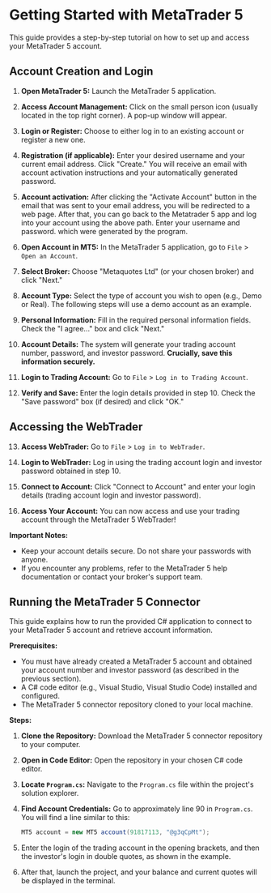 # Getting Started with MetaTrader 5

This guide provides a step-by-step tutorial on how to set up and access your MetaTrader 5 account.

## Account Creation and Login

1. **Open MetaTrader 5:** Launch the MetaTrader 5 application.

2. **Access Account Management:** Click on the small person icon (usually located in the top right corner).  A pop-up window will appear.

3. **Login or Register:** Choose to either log in to an existing account or register a new one.

4. **Registration (if applicable):** Enter your desired username and your current email address. Click "Create." You will receive an email with account activation instructions and your automatically generated password.

5. **Account activation:** After clicking the "Activate Account" button in the email that was sent to your email address, you will be redirected to a web page. After that, you can go back to the Metatrader 5 app and log into your account using the above path. Enter your username and password. which were generated by the program.

6. **Open Account in MT5:** In the MetaTrader 5 application, go to `File` > `Open an Account`.

7. **Select Broker:** Choose "Metaquotes Ltd" (or your chosen broker) and click "Next."

8. **Account Type:** Select the type of account you wish to open (e.g., Demo or Real).  The following steps will use a demo account as an example.

9. **Personal Information:** Fill in the required personal information fields. Check the "I agree..." box and click "Next."

10. **Account Details:** The system will generate your trading account number, password, and investor password.  **Crucially, save this information securely.**

11. **Login to Trading Account:** Go to `File` > `Log in to Trading Account`.

12. **Verify and Save:** Enter the login details provided in step 10. Check the "Save password" box (if desired) and click "OK."

## Accessing the WebTrader

13. **Access WebTrader:** Go to `File` > `Log in to WebTrader`.

14. **Login to WebTrader:**  Log in using the trading account login and investor password obtained in step 10.

15. **Connect to Account:** Click "Connect to Account" and enter your login details (trading account login and investor password).

16. **Access Your Account:** You can now access and use your trading account through the MetaTrader 5 WebTrader!


**Important Notes:**

* Keep your account details secure.  Do not share your passwords with anyone.
* If you encounter any problems, refer to the MetaTrader 5 help documentation or contact your broker's support team.

## Running the MetaTrader 5 Connector

This guide explains how to run the provided C# application to connect to your MetaTrader 5 account and retrieve account information.

**Prerequisites:**

* You must have already created a MetaTrader 5 account and obtained your account number and investor password (as described in the previous section).
* A C# code editor (e.g., Visual Studio, Visual Studio Code) installed and configured.
* The MetaTrader 5 connector repository cloned to your local machine.


**Steps:**

1. **Clone the Repository:** Download the MetaTrader 5 connector repository to your computer.

2. **Open in Code Editor:** Open the repository in your chosen C# code editor.

3. **Locate `Program.cs`:**  Navigate to the `Program.cs` file within the project's solution explorer.

4. **Find Account Credentials:** Go to approximately line 90 in `Program.cs`. You will find a line similar to this:

   ```csharp
   MT5 account = new MT5 account(91817113, "@g3qCpMt"); 

5. Enter the login of the trading account in the opening brackets, and then the investor's login in double quotes, as shown in the example.

6. After that, launch the project, and your balance and current quotes will be displayed in the terminal.
